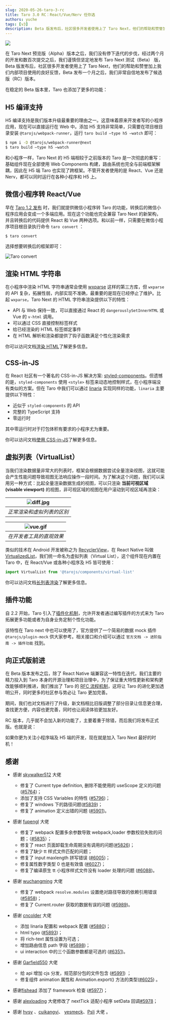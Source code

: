 ```yaml
---
slug: 2020-05-26-taro-3-rc
title: Taro 3.0 RC：React/Vue/Nerv 任你选
authors: yuche
tags: [v3]
description: Beta 版发布后，社区很多开发者使用上了 Taro Next，他们的帮助和赞誉加上我们内部项目使用的良好反馈，Beta 发布一个月之后，我们非常自信地发布了候选版（RC）版本。
---
```


![](https://img13.360buyimg.com/ling/jfs/t1/131780/5/388/2331933/5ecce529E0df55626/0514d956b8866772.png)

在 Taro Next 预览版（Alpha）版本之后，我们没有停下迭代的步伐，经过两个月的开发和数百次提交之后，我们谨慎但坚定地发布 Taro Next 测试（Beta） 版，Beta 版发布后，社区很多开发者使用上了 Taro Next，他们的帮助和赞誉加上我们内部项目使用的良好反馈，Beta 发布一个月之后，我们非常自信地发布了候选版（RC）版本。

<!--truncate-->

在稳定的 Beta 版本里，Taro 也添加了更多的功能：

## H5 编译支持

H5 编译支持是我们版本升级最重要的理由之一。这意味着原来开发者写的小程序应用，现在可以直接运行在 Web 中。添加 H5 支持非常简单，只需要在项目根目录安装 `@tarojs/webpack-runner`，运行 `taro build —type h5 —watch` 即可：

```bash
$ npm i -D @tarojs/webpack-runner@next
$ taro build —type h5 —watch
```

和小程序一样，Taro Next 的 H5 端相较于之前版本的 Taro 是一次彻底的重写：基础组件现在全部使用 Web Components 构建，路由系统也完全与前端框架解耦，因此在 H5 端 Taro 也实现了跨框架。不管开发者使用的是 React、Vue 还是 Nerv，都可以同时运行在各种小程序和 H5 上。

## 微信小程序转 React/Vue

早在 [Taro 1.2 发布](https://aotu.io/notes/2018/12/17/taro-1-2/ "Taro 1.2 发布") 时，我们就提供微信小程序转 Taro 的功能，转换后的微信小程序应用会变成一个多端应用。现在这个功能也完全兼容 Taro Next 的新架构，并且转换后的代码提供 React 和 Vue 两种选项。和以前一样，只需要在微信小程序项目根目录执行命令 `taro convert` ：

```bash
$ taro convert
```

选择想要转换后的框架即可：

![Taro convert](https://img12.360buyimg.com/ling/jfs/t1/128590/20/3003/95813/5eccdc3bE034c85c4/1f66df49f1608b0b.png)

## 渲染 HTML 字符串

在小程序中渲染 HTML 字符串通常会使用 [wxparse](https://github.com/icindy/wxParse "wxparse") 这样的第三方库，但 `wxparse` 的 API 复杂，拓展性弱，内部实现不准确，最重要的是现在已经停止了维护。比起 `wxparse`，Taro Next 的 HTML 字符串渲染提供以下的特性：

- API 与 Web 保持一致，可以直接通过 React 的 `dangerouslySetInnerHTML` 或 Vue 的 `v-html` 调用。
- 可以通过 CSS 直接控制标签样式
- 给已经渲染的 HTML 标签绑定事件
- 在 HTML 解析和渲染都提供了钩子函数满足个性化渲染需求

你可以访问文档[渲染 HTML](https://docs.taro.zone/docs/html "渲染 HTML")了解更多信息。

## CSS-in-JS

在 React 社区有一个著名的 CSS-in-JS 解决方案: [styled-components](https://github.com/styled-components/styled-components "styled-components")。但遗憾的是，`styled-components` 使用 `<style>` 标签来动态地控制样式，在小程序端没有类似的方案。但在 Taro 中我们可以通过 [linaria](https://github.com/callstack/linaria "linaria") 实现同样的功能，`linaria` 主要提供以下特性：

- 近似于 `styled-components` 的 API
- 完整的 TypeScript 支持
- 零运行时

其中零运行时对于打包体积有要求的小程序尤为重要。

你可以访问文档[使用 CSS-in-JS](https://docs.taro.zone/docs/css-in-js "使用 CSS-in-JS")了解更多信息。

## 虚拟列表（VirtualList）

当我们渲染数据量非常大的列表时，框架会根据数据尝试全量渲染视图，这就可能会产生性能问题导致视图无法响应操作一段时间。为了解决这个问题，我们可以采用另一种方式：比起全量渲染数据生成的视图，可以只渲染 **当前可视区域(visable viewport)** 的视图，非可视区域的视图在用户滚动到可视区域再渲染：

| ![diff.jpg](https://storage.jd.com/taro-resource/difference-in-scrolling.jpg) |
| :---------------------------------------------------------------------------: |
|                          _正常渲染和虚拟列表的区别_                           |

| ![vue.gif](https://storage.jd.com/taro-resource/vue.gif) |
| :------------------------------------------------------: |
|                 _在开发者工具的直观效果_                 |

类似的技术在 Android 开发被称之为 [RecyclerView](https://developer.android.com/reference/android/support/v7/widget/RecyclerView "RecyclerView")，在 React Native 叫做 [VirtualizedList](https://reactnative.dev/docs/virtualizedlist "VirtualizedList")，我们统一命名为虚拟列表（Virtual List），这个组件现在内置在 Taro 中，在 React/Vue 或各种小程序及 H5 皆可使用：

```js
import VirtualList from '@tarojs/components/virtual-list'
```

你可以访问文档[长列表渲染](https://docs.taro.zone/docs/virtual-list "长列表渲染")了解更多信息。

## 插件功能

自 2.2 开始，Taro 引入了[插件化机制](https://nervjs.github.io/taro/docs/plugin/)，允许开发者通过编写插件的方式来为 Taro 拓展更多功能或者为自身业务定制个性化功能。

该特性在 Taro next 中也可以使用了，官方提供了一个简易的数据 mock 插件 `@tarojs/plugin-mock` 供大家参考。相关接口和介绍可以通过 `官方文档 -> 进阶指南 -> 插件功能` 找到。 

## 向正式版前进

在 Beta 版本发布之后，除了 React Native 端兼容这一特性在迭代，我们主要的精力投入到 Taro 本身的开源治理和项目治理中，为了保证重大特性更新和架构更改能够顺利推进，我们推出了 Taro 的 [RFC 流程机制](https://github.com/NervJS/taro-rfcs "RFC 流程机制")，这将让 Taro 的进化更加透明公开，同时更多的社区参与势必让 Taro 更加完善。

期间，我们也对文档进行了升级，新文档相比旧版调整了部分目录让信息更合理，查找更方便，内容也更完善，同时也让阅读体验更加友好。

RC 版本，几乎就不会加入新的功能了，主要着重于除错，而后我们将发布正式版。也就是说：

如果你更为关注小程序端及 H5 端的开发，现在就是加入 Taro Next 最好的时机！

## 感谢

- 感谢 [skywalker512](https://github.com/skywalker512) 大佬
  - 修复了 Current type definition, 删除不能使用的 useScope 定义的问题([#5764](https://github.com/NervJS/taro/pull/5764))；
  - 添加了支持 CSS Variables 的特性 ([#5796](https://github.com/NervJS/taro/pull/5796))；
  - 修复了 windows 下的路径问题([#5839](https://github.com/NervJS/taro/pull/5839))；
  - 修复了 animation 定义出错的问题 ([#5901](https://github.com/NervJS/taro/pull/5901))。
- 感谢 [fupengl](https://github.com/fupengl) 大佬
  - 修复了 webpack 配置多余参数导致 webpack,loader 参数校验失败的问题；（[#5835](https://github.com/NervJS/taro/pull/5835)）；
  - 修复了 react 页面卸载生命周期没有调用的问题([#5826](https://github.com/NervJS/taro/pull/5826))；
  - 修复了缺少 tt 样式文件匹配的问题；
  - 修复了 input maxlength 拼写错误 ([#6005](https://github.com/NervJS/taro/pull/6005))；
  - 修复属性数字类型 0 也是有效值 ([#6027](https://github.com/NervJS/taro/pull/6027))；
  - 修复了编译原生 tt 小程序样式文件没有 loader 处理的问题 ([#6088](https://github.com/NervJS/taro/pull/6088))。
- 感谢 [wuchangming](https://github.com/wuchangming) 大佬

  - 修复了 webpack `resolve.modules` 设置绝对路径导致的依赖引用错误 ([#5858](https://github.com/NervJS/taro/pull/5858))；
  - 修复了 Current.router 获取的数据有误的问题 ([#5989](https://github.com/NervJS/taro/pull/5889))。

- 感谢 [cncolder](https://github.com/cncolder) 大佬
  - 添加 linaria 配置和 webpack 配置 ([#5880](https://github.com/NervJS/taro/pull/5880))；
  - html typo ([#5893](https://github.com/NervJS/taro/pull/5893))；
  - 将 rich-text 属性设置为可选；
  - 增加路由信息 path 字段 ([#5898](https://github.com/NervJS/taro/pull/5898))；
  - ui interaction 中的三个函数参数都是可选的 ([#6351](https://github.com/NervJS/taro/pull/6351))。
- 感谢 [Garfield550](https://github.com/Garfield550) 大佬
  - 给 api 增加 cjs 分发，规范部分包的文件包含 ([#5991](https://github.com/NervJS/taro/pull/5991)) ；
  - 修复组件 animation 属性和 Animation.export() 方法的类型([#6025](https://github.com/NervJS/taro/pull/6025)) 。
- 感谢[fishead](https://github.com/fishead) 添加了 framework 检查 ([#5977](https://github.com/NervJS/taro/pull/5977))；
- 感谢 [alexloading](https://github.com/alexloading) 大佬修改了 nextTick 适配小程序 setData 回调[#5978](https://github.com/NervJS/taro/pull/5978)；
- 感谢 [hvsy](https://github.com/hvsy) 、[cuikangyi](https://github.com/cuikangyi)、 [yesmeck](https://github.com/yesmeck)、[Psli](https://github.com/Psli) 大佬 。
